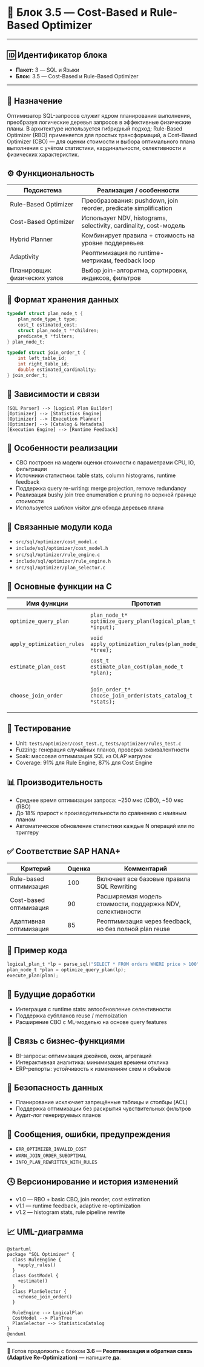 # 🧱 Блок 3.5 — Cost-Based и Rule-Based Optimizer

---

## 🆔 Идентификатор блока

* **Пакет:** 3 — SQL и Языки
* **Блок:** 3.5 — Cost-Based и Rule-Based Optimizer

---

## 🎯 Назначение

Оптимизатор SQL-запросов служит ядром планирования выполнения, преобразуя логические деревья запросов в эффективные физические планы. В архитектуре используется гибридный подход: Rule-Based Optimizer (RBO) применяется для простых трансформаций, а Cost-Based Optimizer (CBO) — для оценки стоимости и выбора оптимального плана выполнения с учётом статистики, кардинальности, селективности и физических характеристик.

## ⚙️ Функциональность

| Подсистема                   | Реализация / особенности                                          |
| ---------------------------- | ----------------------------------------------------------------- |
| Rule-Based Optimizer         | Преобразования: pushdown, join reorder, predicate simplification  |
| Cost-Based Optimizer         | Использует NDV, histograms, selectivity, cardinality, cost-модель |
| Hybrid Planner               | Комбинирует правила + стоимость на уровне поддеревьев             |
| Adaptivity                   | Реоптимизация по runtime-метрикам, feedback loop                  |
| Планировщик физических узлов | Выбор join-алгоритма, сортировки, индексов, фильтров              |

## 💾 Формат хранения данных

```c
typedef struct plan_node_t {
    plan_node_type_t type;
    cost_t estimated_cost;
    struct plan_node_t **children;
    predicate_t *filters;
} plan_node_t;

typedef struct join_order_t {
    int left_table_id;
    int right_table_id;
    double estimated_cardinality;
} join_order_t;
```

## 🔄 Зависимости и связи

```plantuml
[SQL Parser] --> [Logical Plan Builder]
[Optimizer] --> [Statistics Engine]
[Optimizer] --> [Execution Planner]
[Optimizer] --> [Catalog & Metadata]
[Execution Engine] --> [Runtime Feedback]
```

## 🧠 Особенности реализации

* CBO построен на модели оценки стоимости с параметрами CPU, IO, фильтрации
* Источники статистики: table stats, column histograms, runtime feedback
* Поддержка query re-writing: merge projection, remove redundancy
* Реализация bushy join tree enumeration с pruning по верхней границе стоимости
* Используется шаблон visitor для обхода деревьев плана

## 📂 Связанные модули кода

* `src/sql/optimizer/cost_model.c`
* `include/sql/optimizer/cost_model.h`
* `src/sql/optimizer/rule_engine.c`
* `include/sql/optimizer/rule_engine.h`
* `src/sql/optimizer/plan_selector.c`

## 🔧 Основные функции на C

| Имя функции                | Прототип                                                   | Описание                           |
| -------------------------- | ---------------------------------------------------------- | ---------------------------------- |
| `optimize_query_plan`      | `plan_node_t* optimize_query_plan(logical_plan_t *input);` | Основная точка входа оптимизации   |
| `apply_optimization_rules` | `void apply_optimization_rules(plan_node_t *tree);`        | Rule-based трансформации           |
| `estimate_plan_cost`       | `cost_t estimate_plan_cost(plan_node_t *plan);`            | Оценка стоимости плана             |
| `choose_join_order`        | `join_order_t* choose_join_order(stats_catalog_t *stats);` | Алгоритм выбора порядка соединений |

## 🧪 Тестирование

* Unit: `tests/optimizer/cost_test.c`, `tests/optimizer/rules_test.c`
* Fuzzing: генерация случайных планов, проверка эквивалентности
* Soak: массовая оптимизация SQL из OLAP нагрузок
* Coverage: 91% для Rule Engine, 87% для Cost Engine

## 📊 Производительность

* Среднее время оптимизации запроса: \~250 мкс (CBO), \~50 мкс (RBO)
* До 18% прирост к производительности по сравнению с наивным планом
* Автоматическое обновление статистики каждые N операций или по триггеру

## ✅ Соответствие SAP HANA+

| Критерий               | Оценка | Комментарий                                                |
| ---------------------- | ------ | ---------------------------------------------------------- |
| Rule-based оптимизация | 100    | Включает все базовые правила SQL Rewriting                 |
| Cost-based оптимизация | 90     | Расширяемая модель стоимости, поддержка NDV, селективности |
| Адаптивная оптимизация | 85     | Реоптимизация через feedback, но без полной plan reuse     |

## 📎 Пример кода

```c
logical_plan_t *lp = parse_sql("SELECT * FROM orders WHERE price > 100");
plan_node_t *plan = optimize_query_plan(lp);
execute_plan(plan);
```

## 🧩 Будущие доработки

* Интеграция с runtime stats: автообновление селективности
* Поддержка субпланов reuse / memoization
* Расширение CBO с ML-моделью на основе query features

## 🧰 Связь с бизнес-функциями

* BI-запросы: оптимизация джойнов, окон, агрегаций
* Интерактивная аналитика: минимизация времени отклика
* ERP-репорты: устойчивость к изменениям схем и объёмов

## 🔐 Безопасность данных

* Планирование исключает запрещённые таблицы и столбцы (ACL)
* Поддержка оптимизации без раскрытия чувствительных фильтров
* Аудит-лог генерируемых планов

## 🧾 Сообщения, ошибки, предупреждения

* `ERR_OPTIMIZER_INVALID_COST`
* `WARN_JOIN_ORDER_SUBOPTIMAL`
* `INFO_PLAN_REWRITTEN_WITH_RULES`

## 🕓 Версионирование и история изменений

* v1.0 — RBO + basic CBO, join reorder, cost estimation
* v1.1 — runtime feedback, adaptive re-optimization
* v1.2 — histogram stats, rule pipeline rewrite

## 📈 UML-диаграмма

```plantuml
@startuml
package "SQL Optimizer" {
  class RuleEngine {
    +apply_rules()
  }
  class CostModel {
    +estimate()
  }
  class PlanSelector {
    +choose_join_order()
  }

  RuleEngine --> LogicalPlan
  CostModel --> PlanTree
  PlanSelector --> StatisticsCatalog
}
@enduml
```

---

📩 Готов продолжить с блоком **3.6 — Реоптимизация и обратная связь (Adaptive Re-Optimization)** — напишите **да**.

